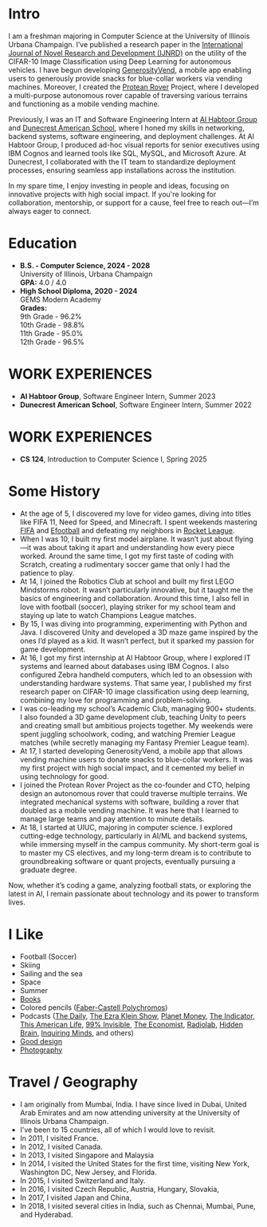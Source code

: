 # Intro

I am a freshman majoring in Computer Science at the University of Illinois Urbana Champaign. I’ve published a research paper in the [International Journal of Novel Research and Development (IJNRD)](https://www.ijnrd.org/papers/IJNRD2310207.pdf) on the utility of the CIFAR-10 Image Classification using Deep Learning for autonomous vehicles. I have begun developing [GenerosityVend](https://drive.google.com/file/d/1Oj_K2XG1xdjsAGTROg0CL9DTrjMLSp0Q/view), a mobile app enabling users to generously provide snacks for blue-collar workers via vending machines. Moreover, I created the [Protean Rover](https://akshayakhilesh14.wixsite.com/the-protean-rover) Project, where I developed a multi-purpose autonomous rover capable of traversing various terrains and functioning as a mobile vending machine. 

Previously, I was an IT and Software Engineering Intern at [Al Habtoor Group](https://www.habtoor.com/en/) and [Dunecrest American School](https://www.dunecrest.ae), where I honed my skills in networking, backend systems, software engineering, and deployment challenges. At Al Habtoor Group, I produced ad-hoc visual reports for senior executives using IBM Cognos and learned tools like SQL, MySQL, and Microsoft Azure. At Dunecrest, I collaborated with the IT team to standardize deployment processes, ensuring seamless app installations across the institution.

In my spare time, I enjoy investing in people and ideas, focusing on innovative projects with high social impact. If you're looking for collaboration, mentorship, or support for a cause, feel free to reach out—I’m always eager to connect.

# Education

- **B.S. - Computer Science, 2024 - 2028**  
  University of Illinois, Urbana Champaign  
  **GPA:** 4.0 / 4.0
- **High School Diploma, 2020 - 2024**  
  GEMS Modern Academy  
  **Grades:**  
  9th Grade - 96.2%  
  10th Grade - 98.8%  
  11th Grade - 95.0%  
  12th Grade - 96.5%

# WORK EXPERIENCES
- **Al Habtoor Group**, Software Engineer Intern, Summer 2023
- **Dunecrest American School**, Software Engineer Intern, Summer 2022

# WORK EXPERIENCES
- **CS 124**, Introduction to Computer Science I, Spring 2025

# Some History

- At the age of 5, I discovered my love for video games, diving into titles like FIFA 11, Need for Speed, and Minecraft. I spent weekends mastering [FIFA](https://en.wikipedia.org/wiki/FIFA_(video_game_series)) and [Efootball](https://en.wikipedia.org/wiki/EFootball) and defeating my neighbors in [Rocket League](https://en.wikipedia.org/wiki/Rocket_League).  
- When I was 10, I built my first model airplane. It wasn’t just about flying—it was about taking it apart and understanding how every piece worked. Around the same time, I got my first taste of coding with Scratch, creating a rudimentary soccer game that only I had the patience to play.  
- At 14, I joined the Robotics Club at school and built my first LEGO Mindstorms robot. It wasn’t particularly innovative, but it taught me the basics of engineering and collaboration. Around this time, I also fell in love with football (soccer), playing striker for my school team and staying up late to watch Champions League matches.  
- By 15, I was diving into programming, experimenting with Python and Java. I discovered Unity and developed a 3D maze game inspired by the ones I’d played as a kid. It wasn’t perfect, but it sparked my passion for game development.  
- At 16, I got my first internship at Al Habtoor Group, where I explored IT systems and learned about databases using IBM Cognos. I also configured Zebra handheld computers, which led to an obsession with understanding hardware systems. That same year, I published my first research paper on CIFAR-10 image classification using deep learning, combining my love for programming and problem-solving.  
- I was co-leading my school’s Academic Club, managing 900+ students. I also founded a 3D game development club, teaching Unity to peers and creating small but ambitious projects together. My weekends were spent juggling schoolwork, coding, and watching Premier League matches (while secretly managing my Fantasy Premier League team).  
- At 17, I started developing GenerosityVend, a mobile app that allows vending machine users to donate snacks to blue-collar workers. It was my first project with high social impact, and it cemented my belief in using technology for good.
- I joined the Protean Rover Project as the co-founder and CTO, helping design an autonomous rover that could traverse multiple terrains. We integrated mechanical systems with software, building a rover that doubled as a mobile vending machine. It was here that I learned to manage large teams and pay attention to minute details.  
- At 18, I started at UIUC, majoring in computer science. I explored cutting-edge technology, particularly in AI/ML and backend systems, while immersing myself in the campus community. My short-term goal is to master my CS electives, and my long-term dream is to contribute to groundbreaking software or quant projects, eventually pursuing a graduate degree.

Now, whether it’s coding a game, analyzing football stats, or exploring the latest in AI, I remain passionate about technology and its power to transform lives.  

# I Like

- Football (Soccer)
- Skiing
- Sailing and the sea
- Space
- Summer
- [Books](https://www.goodreads.com/mdangelo)
- Colored pencils ([Faber-Castell Polychromos](https://www.faber-castell.com/products/art-and-graphic/polychromos))
- Podcasts ([The Daily](https://www.nytimes.com/column/the-daily), [The Ezra Klein Show](https://www.nytimes.com/column/ezra-klein-podcast), [Planet Money](https://www.npr.org/sections/money/), [The Indicator](https://www.npr.org/podcasts/510325/the-indicator-from-planet-money), [This American Life](https://www.thisamericanlife.org/), [99% Invisible](https://99percentinvisible.org/episodes/), [The Economist](http://radio.economist.com/), [Radiolab](https://www.wnycstudios.org/shows/radiolab), [Hidden Brain](https://www.npr.org/series/423302056/hidden-brain), [Inquiring Minds](https://inquiring.show), and others)
- [Good design](/)
- [Photography](https://instagram.com/dangelosaurus)

# Travel / Geography

- I am originally from Mumbai, India. I have since lived in Dubai, United Arab Emirates and am now attending university at the University of Illinois Urbana Champaign.
- I've been to 15 countries, all of which I would love to revisit.
- In 2011, I visited France.
- In 2012, I visited Canada.
- In 2013, I visited Singapore and Malaysia
- In 2014, I visited the United States for the first time, visiting New York, Washington DC, New Jersey, and Florida.
- In 2015, I visited Switzerland and Italy.
- In 2016, I visited Czech Republic, Austria, Hungary, Slovakia,
- In 2017, I visited Japan and China,
- In 2018, I visited several cities in India, such as Chennai, Mumbai, Pune, and Hyderabad.